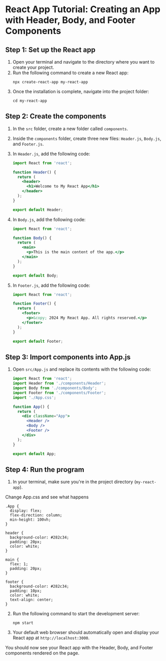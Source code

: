 # React App Tutorial: Creating an App with Header, Body, and Footer Components

## Step 1: Set up the React app

1. Open your terminal and navigate to the directory where you want to create your project.
2. Run the following command to create a new React app:
   ```
   npx create-react-app my-react-app
   ```
3. Once the installation is complete, navigate into the project folder:
   ```
   cd my-react-app
   ```

## Step 2: Create the components

1. In the `src` folder, create a new folder called `components`.
2. Inside the `components` folder, create three new files: `Header.js`, `Body.js`, and `Footer.js`.

3. In `Header.js`, add the following code:
   ```jsx
   import React from 'react';

   function Header() {
     return (
       <header>
         <h1>Welcome to My React App</h1>
       </header>
     );
   }

   export default Header;
   ```

4. In `Body.js`, add the following code:
   ```jsx
   import React from 'react';

   function Body() {
     return (
       <main>
         <p>This is the main content of the app.</p>
       </main>
     );
   }

   export default Body;
   ```

5. In `Footer.js`, add the following code:
   ```jsx
   import React from 'react';

   function Footer() {
     return (
       <footer>
         <p>&copy; 2024 My React App. All rights reserved.</p>
       </footer>
     );
   }

   export default Footer;
   ```

## Step 3: Import components into App.js

1. Open `src/App.js` and replace its contents with the following code:
   ```jsx
   import React from 'react';
   import Header from './components/Header';
   import Body from './components/Body';
   import Footer from './components/Footer';
   import './App.css';

   function App() {
     return (
       <div className="App">
         <Header />
         <Body />
         <Footer />
       </div>
     );
   }

   export default App;
   ```

## Step 4: Run the program

1. In your terminal, make sure you're in the project directory (`my-react-app`).

Change App.css and see what happens
```
.App {
  display: flex;
  flex-direction: column;
  min-height: 100vh;
}

header {
  background-color: #282c34;
  padding: 20px;
  color: white;
}

main {
  flex: 1;
  padding: 20px;
}

footer {
  background-color: #282c34;
  padding: 10px;
  color: white;
  text-align: center;
}

```
2. Run the following command to start the development server:
   ```
   npm start
   ```
3. Your default web browser should automatically open and display your React app at `http://localhost:3000`.

You should now see your React app with the Header, Body, and Footer components rendered on the page.
